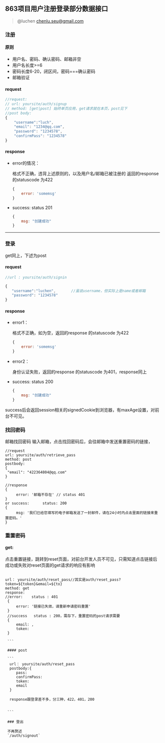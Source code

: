 
## 863项目用户注册登录部分数据接口

> @luchen
chenlu.seu@gmail.com

### 注册

#### 原则

- 用户名、密码、确认密码、邮箱非空
- 用户名长度>=6
- 密码长度6-20，闭区间，密码===确认密码
- 邮箱验证


#### request

```javascript
//request: 
// url: yoursite/auth/signup           
// method: [get|post] 始终单页应用，get请求就在本页，post见下
//post body:
{
	"username":"luch",
	"email": "1234@qq.com",
	"password": "1234578",
	"confirmPass": "1234578"
}

```
#### response

- error的情况：

    格式不正确，违背上述原则的，以及用户名/邮箱已被注册的
返回的response 的statuscode 为422

    ```javascript
    {
        error: 'somemsg'
    }
    
    ```
- success: status 201
 
     ```javascript
    {
         msg: "创建成功"
    }
    
    ```
 
 
 ---
 
 ### 登录
 
 get同上，下述为post
 
 
 #### request
 
 ```javascript
 //url : yoursite/auth/signin
 
 {
 	"username":"luchen",       //虽说username，但实际上是name或者邮箱
 	"password": "1234578"
 }
 
 
 ```
 #### response
 
 - error1：
 
     格式不正确，如为空，返回的response 的statuscode 为422
 
     ```javascript
     {
         error: 'somemsg'
     }
     
     ```
 - error2：
  
      身份认证失败，返回的response 的statuscode 为401，response同上
  
      
 - success: status 200
  
      ```javascript
     {
          msg: "创建成功"
     }
     
     ```
  success后会返回session相关的signedCookie到浏览器，有maxAge设置，对前台不可见。
  
  ### 找回密码
  
  邮箱找回密码
   输入邮箱，点击找回密码后，会往邮箱中发送重置密码的链接，
   
   ```
   //request
   url: yoursite/auth/retrieve_pass  
   method: post
   postbody: 
   {
   	"email": "422364804@qq.com"
   }
   
   //response
   {
        error: '邮箱不存在' // status 401
   }
   or success:      status: 200
   {
        msg: '我们已给您填写的电子邮箱发送了一封邮件，请在24小时内点击里面的链接来重置密码。'
   }
   ```
   
   ### 重置密码
   
   #### get: 
   
   点击重置链接，跳转到reset页面，对前台开发人员不可见，只需知道点击链接后成功或失败对reset页面的get请求的响应有影响
   
   ```
   
   url： yoursite/auth/reset_pass//其实是auth/reset_pass?token=${token}&email=${to}
   method: get 
   response:      
   //error:    status : 401
    {
        error: '链接已失效，请重新申请密码重置'
    }
    //success   status : 200，需存下，重置密码的post请求需要
    {
        email: ,
        token:
    }
    
    ```
    
    #### post
    
    ```
     url： yoursite/auth/reset_pass
     postbody:{
        pass:
        confirmPass:
        token:
        email
     }
     
     response跟登录差不多，分三种，422，401，200
     
    
    ```
    
    ### 登出
    
    不再赘述
    `/auth/signout`